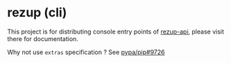 # rezup (cli)

This project is for distributing console entry points of [rezup-api](https://pypi.org/project/rezup-api), please visit there for documentation.

Why not use `extras` specification ?
See [pypa/pip#9726](https://github.com/pypa/pip/issues/9726)
